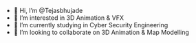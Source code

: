 - 👋 Hi, I’m @Tejasbhujade
- 👀 I’m interested in 3D Animation & VFX
- 🌱 I’m currently studying in Cyber Security Engineering 
- 💞️ I’m looking to collaborate on 3D Animation & Map Modelling 

<!---
Tejasbhujade/Tejasbhujade is a ✨ special ✨ repository because its `README.md` (this file) appears on your GitHub profile.
You can click the Preview link to take a look at your changes.
--->
